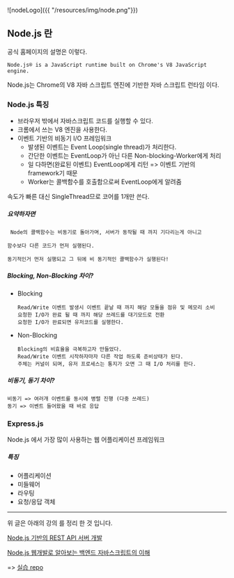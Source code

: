 ![nodeLogo]({{ "/resources/img/node.png"}})

## Node.js 란 

공식 홈페이지의 설명은 이렇다.
```
Node.js® is a JavaScript runtime built on Chrome's V8 JavaScript engine.
```
Node.js는 Chrome의 V8 자바 스크립트 엔진에 기반한 자바 스크립트 런타임 이다.

###  Node.js 특징

* 브라우저 밖에서 자바스크립트 코드를 실행할 수 있다.
* 크롬에서 쓰는 V8 엔진을 사용한다.
* 이벤트 기반의 비동기  I/O 프레임워크
  * 발생된 이벤트는 Event Loop(single thread)가 처리한다.
  * 간단한 이벤트는 EventLoop가 아닌 다른 Non-blocking-Worker에게 처리
  * 일 다하면(완료된 이벤트) EventLoop에게 리턴 => 이벤트 기반의 framework기 때문
  * Worker는 콜백함수를 호출함으로써 EventLoop에게 알려줌

속도가 빠른 대신 SingleThread므로 코어를 1개만 쓴다.

##### 요약하자면
```
 Node의 콜백함수는 비동기로 돌아가며, 서버가 동작될 때 까지 기다리는게 아니고

함수보다 다른 코드가 먼저 실행된다.

동기적인거 먼저 실행되고 그 뒤에 비 동기적인 콜백함수가 실행된다!
```




##### Blocking, Non-Blocking 차이? 

* Blocking

   ```
   Read/Write 이벤트 발생시 이벤트 끝날 때 까지 해당 모듈을 점유 및 메모리 소비
   요청한 I/O가 완료 될 때 까지 해당 쓰레드를 대기모드로 전환
   요청한 I/O가 완료되면 유저코드를 실행한다.
   ```
   
* Non-Blocking
	```
	Blocking의 비효율을 극복하고자 만들었다.
	Read/Write 이벤트 시작하자마자 다른 작업 하도록 준비상태가 된다. 
	주체는 커널이 되며, 유저 프로세스는 통지가 오면 그 때 I/O 처리를 한다.
	```



##### 비동기, 동기 차이?
```
비동기 => 여러개 이벤트를 동시에 병렬 진행 (다중 쓰레드)
동기 => 이벤트 들어왔을 때 바로 응답
```



### Express.js

Node.js 에서 가장 많이 사용하는 웹 어플리케이션 프레임워크



##### 특징

* 어플리케이션
* 미들웨어
* 라우팅
* 요청/응답 객체






<hr>
위 글은 아래의 강의 를 정리 한 것 입니다.

[Node.js 기반의 REST API 서버 개발](https://tacademy.sktechx.com/live/player/onlineLectureDetail.action?seq=134)

[Node.js 웹개발로 알아보는 백엔드 자바스크립트의 이해](https://www.inflearn.com/course/node-js-%EC%9B%B9%EA%B0%9C%EB%B0%9C/)

=> [실습 repo](https://github.com/sehajyang/Node.js-Study)



